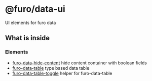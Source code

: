 # @furo/data-ui

UI elements for furo data


## What is inside

### Elements

- [furo-data-hide-content](?t=FuroDataHideContent) hide content container with boolean fields
- [furo-data-table](?t=FuroDataTable) type based data table
- [furo-data-table-toggle](?t=FuroDataTableToggle) helper for furo-data-table 
